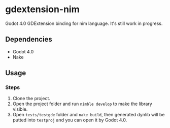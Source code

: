 # gdextension-nim

Godot 4.0 GDExtension binding for nim language. It's still work in progress.

## Dependencies

- Godot 4.0
- Nake

## Usage

### Steps

1. Clone the project.
2. Open the project folder and run `nimble develop` to make the library visible.
3. Open `tests/testgde` folder and `nake build`, then generated dynlib will be putted into `testproj` and you can open it by Godot 4.0.
